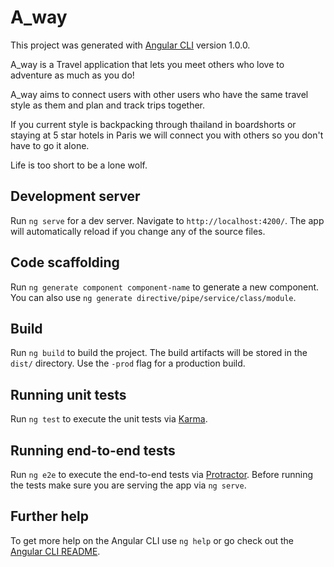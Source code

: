 # A_way

This project was generated with [Angular CLI](https://github.com/angular/angular-cli) version 1.0.0.

A_way is a Travel application that lets you meet others who love to adventure as much as you do!

A_way aims to connect users with other users who have the same travel style as them and plan and track trips together. 

If you current style is backpacking through thailand in boardshorts or staying at 5 star hotels in Paris we will connect you with others so you don't have to go it alone. 

Life is too short to be a lone wolf.

## Development server

Run `ng serve` for a dev server. Navigate to `http://localhost:4200/`. The app will automatically reload if you change any of the source files.

## Code scaffolding

Run `ng generate component component-name` to generate a new component. You can also use `ng generate directive/pipe/service/class/module`.

## Build

Run `ng build` to build the project. The build artifacts will be stored in the `dist/` directory. Use the `-prod` flag for a production build.

## Running unit tests

Run `ng test` to execute the unit tests via [Karma](https://karma-runner.github.io).

## Running end-to-end tests

Run `ng e2e` to execute the end-to-end tests via [Protractor](http://www.protractortest.org/).
Before running the tests make sure you are serving the app via `ng serve`.

## Further help

To get more help on the Angular CLI use `ng help` or go check out the [Angular CLI README](https://github.com/angular/angular-cli/blob/master/README.md).
